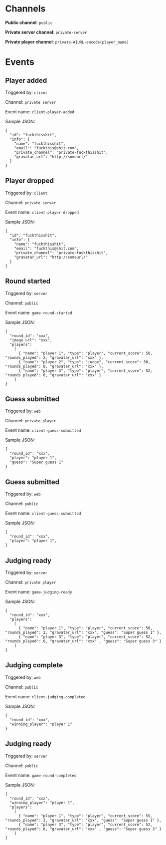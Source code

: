 Channels
========

**Public channel**: `public`

**Private server channel**: `private-server`

**Private player channel**: `private-#{URL-encode(player_name)`


Events
======

Player added
------------
Triggered by: `client`

Channel: `private server`

Event name: `client-player-added`

Sample JSON:

    {
      "id": "fuckthisshit",
      "info": {
        "name": "fuckthisshit",
        "email": "fuckthis@shit.com",
        "private_channel": "private-fuckthisshit",
        "gravatar_url": "http://someurl/"
      }
    }

Player dropped
--------------
Triggered by: `client`

Channel: `private server`

Event name: `client-player-dropped`

Sample JSON:

    {
      "id": "fuckthisshit",
      "info": {
        "name": "fuckthisshit",
        "email": "fuckthis@shit.com",
        "private_channel": "private-fuckthisshit",
        "gravatar_url": "http://someurl/"
      }
    }

Round started
-------------
Triggered by: `server`

Channel: `public`

Event name: `game-round-started`

Sample JSON:

    {
      "round_id": "xxx",
      "image_url": "xxx",
      "players":
        [
          { "name": "player 1", "type": "player", "current_score": 50, "rounds_played": 2, "gravatar_url": "xxx" },
          { "name": "player 2", "type": "judge", "current_score": 30, "rounds_played": 8, "gravatar_url": "xxx" },
          { "name": "player 3", "type": "player", "current_score": 52, "rounds_played": 6, "gravatar_url": "xxx" }
        ]
    }

Guess submitted
---------------
Triggered by: `web`

Channel: `private player`

Event name: `client-guess-submitted`

Sample JSON:

    {
      "round_id": "xxx",
      "player": "player 1",
      "guess": "Super guess 1"
    }

Guess submitted
---------------
Triggered by: `web`

Channel: `public`

Event name: `client-guess-submitted`

Sample JSON:

    {
      "round_id": "xxx",
      "player": "player 1",
    }

Judging ready
-------------
Triggered by: `server`

Channel: `private player`

Event name: `game-judging-ready`

Sample JSON:

    {
      "round_id": "xxx",
      "players":
        [
          { "name": "player 1", "type": "player", "current_score": 50, "rounds_played": 2, "gravatar_url": "xxx", "guess": "Super guess 1" },
          { "name": "player 3", "type": "player", "current_score": 52, "rounds_played": 6, "gravatar_url": "xxx" , "guess": "Super guess 3" }
        ]
    }

Judging complete
----------------
Triggered by: `web`

Channel: `public`

Event name: `client-judging-completed`

Sample JSON:

    {
      "round_id": "xxx",
      "winning_player": "player 1"
    }

Judging ready
-------------
Triggered by: `server`

Channel: `public`

Event name: `game-round-completed`

Sample JSON:

    {
      "round_id": "xxx",
      "winning_player": "player 1",
      "players":
        [
          { "name": "player 1", "type": "player", "current_score": 55, "rounds_played": 2, "gravatar_url": "xxx", "guess": "Super guess 1" },
          { "name": "player 3", "type": "player", "current_score": 52, "rounds_played": 6, "gravatar_url": "xxx" , "guess": "Super guess 3" }
        ]
    }
